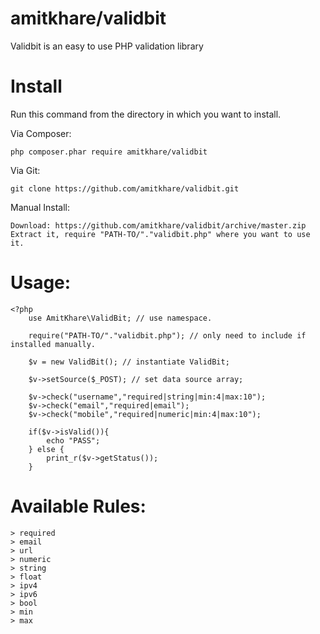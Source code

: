 # amitkhare/validbit
Validbit is an easy to use PHP validation library

# Install

Run this command from the directory in which you want to install.

Via Composer:

    php composer.phar require amitkhare/validbit

Via Git:

    git clone https://github.com/amitkhare/validbit.git

Manual Install:

    Download: https://github.com/amitkhare/validbit/archive/master.zip
    Extract it, require "PATH-TO/"."validbit.php" where you want to use it.

# Usage:
    
    <?php
        use AmitKhare\ValidBit; // use namespace.
        
        require("PATH-TO/"."validbit.php"); // only need to include if installed manually.
        
        $v = new ValidBit(); // instantiate ValidBit;

        $v->setSource($_POST); // set data source array;
        
        $v->check("username","required|string|min:4|max:10");
        $v->check("email","required|email");
        $v->check("mobile","required|numeric|min:4|max:10");
        
        if($v->isValid()){
        	echo "PASS";
        } else {
            print_r($v->getStatus());
        }


# Available Rules:
    > required
    > email
    > url
    > numeric
    > string
    > float
    > ipv4
    > ipv6
    > bool
    > min
    > max